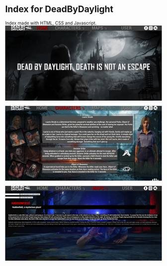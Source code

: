 # Index for DeadByDaylight
Index made with HTML, CSS and Javascript. 
![screenshot](./ss1.png)

![screenshot](./ss2.png)

![screenshot](./ss3.png)